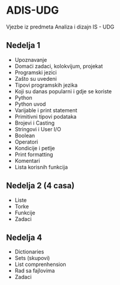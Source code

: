 # ADIS-UDG
Vjezbe iz predmeta Analiza i dizajn IS - UDG

## Nedelja 1
- Upoznavanje
- Domaći zadaci, kolokvijum, projekat
- Programski jezici
- Zašto su uvedeni
- Tipovi programskih jezika
- Koji su danas popularni i gdje se koriste
- Python
- Python uvod
- Varijable i print statement
- Primitivni tipovi podataka
- Brojevi i Casting
- Stringovi i User I/O
- Boolean
- Operatori
- Kondicije i petlje
- Print formatting
- Komentari
- Lista korisnih funkcija

## Nedelja 2 (4 casa)
- Liste
- Torke
- Funkcije
- Zadaci

## Nedelja 4
- Dictionaries
- Sets (skupovi)
- List comprenhension
- Rad sa fajlovima
- Zadaci
